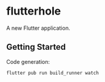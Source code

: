 # flutterhole

A new Flutter application.

## Getting Started

Code generation:

```shell script
flutter pub run build_runner watch
```
